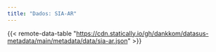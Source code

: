 ```yaml
---
title: "Dados: SIA-AR"
---
```


{{< remote-data-table "https://cdn.statically.io/gh/dankkom/datasus-metadata/main/metadata/data/sia-ar.json" >}}
